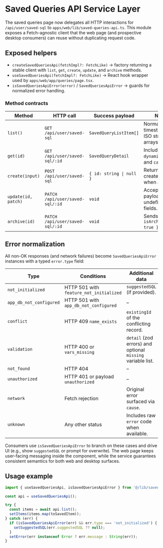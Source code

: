 # Saved Queries API Service Layer

The saved queries page now delegates all HTTP interactions for `/api/user/saved-sql` to `apps/web/lib/saved-queries-api.ts`. This module exposes a Fetch-agnostic client that the web page (and prospective desktop consumers) can reuse without duplicating request code.

## Exposed helpers

- `createSavedQueriesApi(fetchImpl?: FetchLike)` → factory returning a stable client with `list`, `get`, `create`, `update`, and `archive` methods.
- `useSavedQueriesApi(fetchImpl?: FetchLike)` → React hook wrapper used by `apps/web/app/queries/page.tsx`.
- `isSavedQueriesApiError(error)` / `SavedQueriesApiError` → guards for normalized error handling.

### Method contracts

| Method | HTTP call | Success payload | Notes |
| --- | --- | --- | --- |
| `list()` | `GET /api/user/saved-sql` | `SavedQueryListItem[]` | Normalizes timestamps to ISO strings and arrays to `[]`. |
| `get(id)` | `GET /api/user/saved-sql/:id` | `SavedQueryDetail` | Includes `sql`, `dynamicColumns`, and `calcItems`.
| `create(input)` | `POST /api/user/saved-sql` | `{ id: string \| null }` | Returns newly-created id when available.
| `update(id, patch)` | `PATCH /api/user/saved-sql/:id` | `void` | Accepts partial payload; omits undefined fields.
| `archive(id)` | `PATCH /api/user/saved-sql/:id` | `void` | Sends `{ isArchived: true }`.

## Error normalization

All non-OK responses (and network failures) become `SavedQueriesApiError` instances with a typed `error.type` field:

| Type | Conditions | Additional data |
| --- | --- | --- |
| `not_initialized` | HTTP 501 with `feature_not_initialized` | `suggestedSQL` (if provided). |
| `app_db_not_configured` | HTTP 501 with `app_db_not_configured` | – |
| `conflict` | HTTP 409 `name_exists` | `existingId` of the conflicting record. |
| `validation` | HTTP 400 or `vars_missing` | `detail` (zod errors) and optional `missing` variable list. |
| `not_found` | HTTP 404 | – |
| `unauthorized` | HTTP 401 or payload `unauthorized` | – |
| `network` | Fetch rejection | Original error surfaced via `cause`. |
| `unknown` | Any other status | Includes raw `error` code when available. |

Consumers use `isSavedQueriesApiError` to branch on these cases and drive UI (e.g., show `suggestedSQL` or prompt for overwrite). The web page keeps user-facing messaging inside the component, while the service guarantees consistent semantics for both web and desktop surfaces.

## Usage example

```ts
import { useSavedQueriesApi, isSavedQueriesApiError } from '@/lib/saved-queries-api';

const api = useSavedQueriesApi();

try {
  const items = await api.list();
  setItems(items.map(toSavedItem));
} catch (err) {
  if (isSavedQueriesApiError(err) && err.type === 'not_initialized') {
    setSuggestedSQL(err.suggestedSQL ?? null);
  }
  setError(err instanceof Error ? err.message : String(err));
}
```
